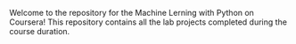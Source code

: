 Welcome to the repository for the Machine Lerning with Python on Coursera! This repository contains all the lab projects completed during the course duration.
